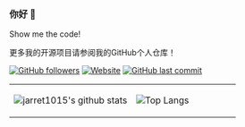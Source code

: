 ### 你好 👋

Show me the code!

更多我的开源项目请参阅我的GitHub个人仓库！


[![GitHub followers](https://img.shields.io/github/followers/jarret1015?style=for-the-badge&color=blue)](https://github.com/jarret1015?tab=followers)
[![Website](https://img.shields.io/website?style=for-the-badge&up_message=Blog&url=https://jarret.site.com)](http://139.159.202.0:8080)
[![GitHub last commit](https://img.shields.io/github/last-commit/jarret1015/jarret1015?label=update&style=for-the-badge&color=orange)](https://github.com/jarret1015/jarret1015)

<table>
<tr>
<td valign="top" width="54%">


![jarret1015's github stats](https://github-readme-stats.yxl76.vercel.app/api?username=jarret1015&count_private=true&show_icons=true&theme=tokyonight)

</td>

<td valign="top" width="46%">


![Top Langs](https://github-readme-stats.yxl76.vercel.app/api/top-langs/?username=jarret1015&layout=compact&theme=tokyonight)

</td>
</tr>
</table>
